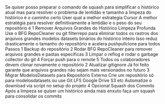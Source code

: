 Se quiser posso preparar o comando de squash para simplificar o histórico atual mas para resolver o problema de lentidão e tamanho a limpeza do histórico é o caminho certo
User
qual a melhor estrategia
Cursor
A melhor estratégia para resolver definitivamente a lentidão e o peso do seu repositório é
 1 Remover Arquivos Grandes do Histórico Limpeza Profunda
 Use o BFG RepoCleaner ou git filterrepo para eliminar todos os rastros dos arquivos grandes modelos datasets binários do histórico inteiro
 Isso reduz drasticamente o tamanho do repositório e acelera pushpullclone para todos
 Passos
1 Backup do repositório
2 Rodar BFG RepoCleaner para remover arquivos grandes e pastas específicas
3 Limpar o reflog e rodar o garbage collector do git
4 Forçar push para o remote
5 Todos os colaboradores devem clonar novamente o repositório
 2 Atualizar gitignore
 Já foi feito garante que arquivos grandes não sejam mais versionados no futuro
 3 Migrar ModelosDatasets para Repositório Externo
 Crie um repositório só para modelosdatasets ou use Git LFS Google Drive S3 etc
 Automatize o download via script no setup do projeto
 4 Opcional Squash dos Commits
 Após a limpeza se quiser um histórico ainda mais enxuto faça um squash para consolidar os commits